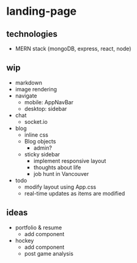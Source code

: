 # landing-page

## technologies

- MERN stack (mongoDB, express, react, node)

## wip
- markdown
- image rendering
- navigate
  - mobile: AppNavBar
  - desktop: sidebar
- chat
  - socket.io
- blog
  - inline css
  - Blog objects
    - admin?
  - sticky sidebar
    - implement responsive layout
    - thoughts about life
    - job hunt in Vancouver
- todo
  - modify layout using App.css
  - real-time updates as items are modified

## ideas

- portfolio & resume
  - add component
- hockey
  - add component
  - post game analysis
